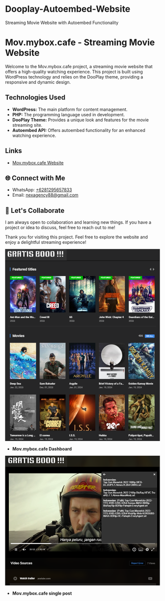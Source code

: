 # Dooplay-Autoembed-Website
Streaming Movie Website with Autoembed Functionality

# Mov.mybox.cafe - Streaming Movie Website
Welcome to the Mov.mybox.cafe project, a streaming movie website that offers a high-quality watching experience. This project is built using WordPress technology and relies on the DooPlay theme, providing a responsive and dynamic design.

## Technologies Used
- **WordPress:** The main platform for content management.
- **PHP:** The programming language used in development.
- **DooPlay Theme:** Provides a unique look and features for the movie streaming site.
- **Autoembed API:** Offers autoembed functionality for an enhanced watching experience.

## Links
- [Mov.mybox.cafe Website](https://mov.mybox.cafe/)

## 🌐 Connect with Me
- WhatsApp: [+6281295657833](tel:+6281295657833)
- Email: [nexagency88@gmail.com](mailto:nexagency88@gmail.com)

## 🤝 Let's Collaborate
I am always open to collaboration and learning new things. If you have a project or idea to discuss, feel free to reach out to me!


Thank you for visiting this project. Feel free to explore the website and enjoy a delightful streaming experience!



![Mov.mybox.cafe Dashboard](https://raw.githubusercontent.com/NexDesign-Agency/Dooplay-Autoembed-Website/main/movie1.png)
- **Mov.mybox.cafe Dashboard**


![Mov.mybox.cafe single post](https://raw.githubusercontent.com/NexDesign-Agency/Dooplay-Autoembed-Website/main/movie2.png)
- **Mov.mybox.cafe single post**
